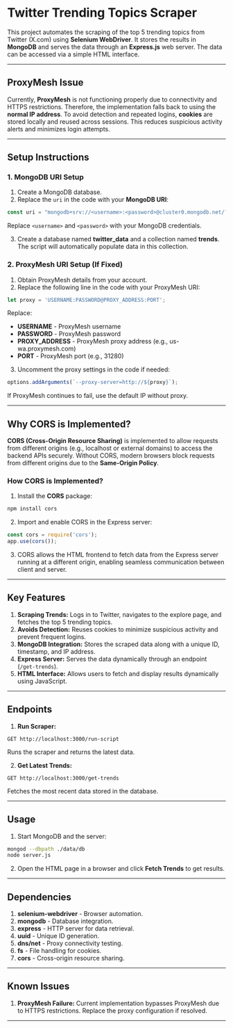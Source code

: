 # Twitter Trending Topics Scraper

This project automates the scraping of the top 5 trending topics from Twitter (X.com) using **Selenium WebDriver**. It stores the results in **MongoDB** and serves the data through an **Express.js** web server. The data can be accessed via a simple HTML interface.

---

## **ProxyMesh Issue**
Currently, **ProxyMesh** is not functioning properly due to connectivity and HTTPS restrictions. Therefore, the implementation falls back to using the **normal IP address**. To avoid detection and repeated logins, **cookies** are stored locally and reused across sessions. This reduces suspicious activity alerts and minimizes login attempts.

---

## **Setup Instructions**

### **1. MongoDB URI Setup**
1. Create a MongoDB database.  
2. Replace the `uri` in the code with your **MongoDB URI**:

```javascript
const uri = "mongodb+srv://<username>:<password>@cluster0.mongodb.net/?retryWrites=true&w=majority&appName=Cluster0";
```
Replace `<username>` and `<password>` with your MongoDB credentials.

3. Create a database named **twitter_data** and a collection named **trends**. The script will automatically populate data in this collection.


### **2. ProxyMesh URI Setup (If Fixed)**
1. Obtain ProxyMesh details from your account.
2. Replace the following line in the code with your ProxyMesh URI:

```javascript
let proxy = 'USERNAME:PASSWORD@PROXY_ADDRESS:PORT';
```
Replace:
- **USERNAME** - ProxyMesh username
- **PASSWORD** - ProxyMesh password
- **PROXY_ADDRESS** - ProxyMesh proxy address (e.g., us-wa.proxymesh.com)
- **PORT** - ProxyMesh port (e.g., 31280)

3. Uncomment the proxy settings in the code if needed:
```javascript
options.addArguments(`--proxy-server=http://${proxy}`);
```
If ProxyMesh continues to fail, use the default IP without proxy.

---

## **Why CORS is Implemented?**
**CORS (Cross-Origin Resource Sharing)** is implemented to allow requests from different origins (e.g., localhost or external domains) to access the backend APIs securely. Without CORS, modern browsers block requests from different origins due to the **Same-Origin Policy**.

### **How CORS is Implemented?**
1. Install the **CORS** package:
```bash
npm install cors
```
2. Import and enable CORS in the Express server:
```javascript
const cors = require('cors');
app.use(cors());
```
3. CORS allows the HTML frontend to fetch data from the Express server running at a different origin, enabling seamless communication between client and server.

---

## **Key Features**
1. **Scraping Trends:** Logs in to Twitter, navigates to the explore page, and fetches the top 5 trending topics.
2. **Avoids Detection:** Reuses cookies to minimize suspicious activity and prevent frequent logins.
3. **MongoDB Integration:** Stores the scraped data along with a unique ID, timestamp, and IP address.
4. **Express Server:** Serves the data dynamically through an endpoint (`/get-trends`).
5. **HTML Interface:** Allows users to fetch and display results dynamically using JavaScript.

---

## **Endpoints**
1. **Run Scraper:**
```
GET http://localhost:3000/run-script
```
Runs the scraper and returns the latest data.

2. **Get Latest Trends:**
```
GET http://localhost:3000/get-trends
```
Fetches the most recent data stored in the database.

---

## **Usage**
1. Start MongoDB and the server:
```bash
mongod --dbpath ./data/db
node server.js
```
2. Open the HTML page in a browser and click **Fetch Trends** to get results.

---

## **Dependencies**
1. **selenium-webdriver** - Browser automation.
2. **mongodb** - Database integration.
3. **express** - HTTP server for data retrieval.
4. **uuid** - Unique ID generation.
5. **dns/net** - Proxy connectivity testing.
6. **fs** - File handling for cookies.
7. **cors** - Cross-origin resource sharing.

---

## **Known Issues**
1. **ProxyMesh Failure:** Current implementation bypasses ProxyMesh due to HTTPS restrictions. Replace the proxy configuration if resolved.

---


